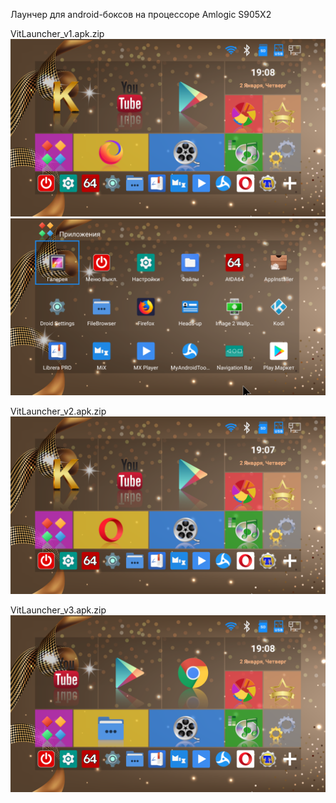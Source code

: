 Лаунчер для android-боксов на процессоре Amlogic S905X2     

VitLauncher_v1.apk.zip     
<img src="https://raw.githubusercontent.com/VitVS/vitvs.github.io/master/files/android/VitLauncher/image_v1_01.png"/>     
<img src="https://raw.githubusercontent.com/VitVS/vitvs.github.io/master/files/android/VitLauncher/image_v1_02.png"/>     

VitLauncher_v2.apk.zip     
<img src="https://raw.githubusercontent.com/VitVS/vitvs.github.io/master/files/android/VitLauncher/image_v2_01.png"/>     

VitLauncher_v3.apk.zip     
<img src="https://raw.githubusercontent.com/VitVS/vitvs.github.io/master/files/android/VitLauncher/image_v3_01.png"/>     
